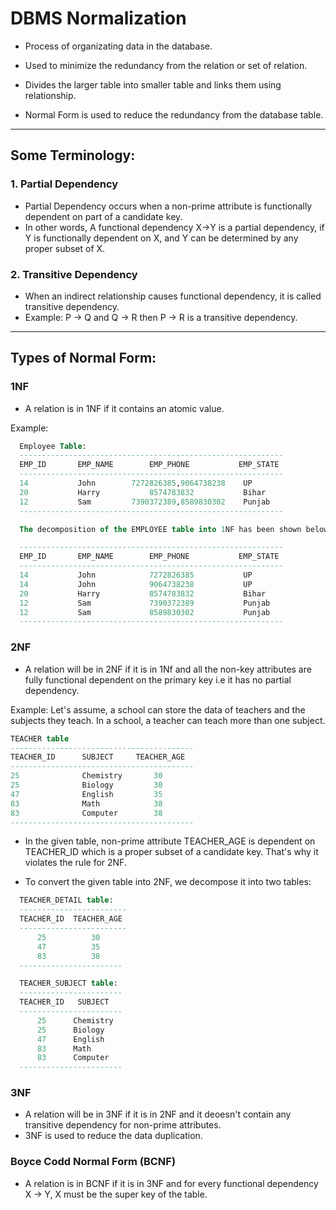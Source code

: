 # DBMS Normalization

- Process of organizating data in the database.

- Used to minimize the redundancy from the relation or set of relation.

- Divides the larger table into smaller table and links them using relationship.

- Normal Form is used to reduce the redundancy from the database table.

---

## Some Terminology:

### 1. Partial Dependency

- Partial Dependency occurs when a non-prime attribute is functionally dependent on part of a candidate key.
- In other words, A functional dependency X->Y is a partial dependency, if Y is functionally dependent on X, and Y can be determined by any proper subset of X.

### 2. Transitive Dependency

- When an indirect relationship causes functional dependency, it is called transitive dependency.
- Example: P -> Q and Q -> R then P -> R is a transitive dependency.

---

## Types of Normal Form:

### 1NF

- A relation is in 1NF if it contains an atomic value.

Example:
```sql
  Employee Table:
  -----------------------------------------------------------
  EMP_ID	   EMP_NAME	   	   EMP_PHONE	   	   EMP_STATE
  -----------------------------------------------------------
  14	   	   John	   	   7272826385,9064738238	UP
  20		   Harry		   8574783832		    Bihar
  12		   Sam		   7390372389,8589830302	Punjab
  -----------------------------------------------------------

  The decomposition of the EMPLOYEE table into 1NF has been shown below:

  -----------------------------------------------------------
  EMP_ID	   EMP_NAME	   	   EMP_PHONE	   	   EMP_STATE
  -----------------------------------------------------------
  14	   	   John	   	   	   7272826385		   	UP
  14	   	   John	   	   	   9064738238	   	    UP
  20	   	   Harry	   	   8574783832	   	    Bihar
  12	   	   Sam	   	   	   7390372389	   	   	Punjab
  12	   	   Sam	   	   	   8589830302	   	   	Punjab
  -----------------------------------------------------------
```

### 2NF

- A relation will be in 2NF if it is in 1Nf and all the non-key attributes are fully functional dependent on the primary key i.e it has no partial dependency.

Example: Let's assume, a school can store the data of teachers and the subjects they teach. In a school, a teacher can teach more than one subject.

```sql
TEACHER table
-----------------------------------------
TEACHER_ID      SUBJECT     TEACHER_AGE
-----------------------------------------
25              Chemistry	    30
25              Biology	        30
47              English         35
83              Math	        38
83              Computer	    38
-----------------------------------------
```

- In the given table, non-prime attribute TEACHER_AGE is dependent on TEACHER_ID which is a proper subset of a candidate key. That's why it violates the rule for 2NF.

- To convert the given table into 2NF, we decompose it into two tables:

```sql
  TEACHER_DETAIL table:
  ------------------------
  TEACHER_ID  TEACHER_AGE
  ------------------------
      25          30
      47          35
      83          38
  -----------------------

  TEACHER_SUBJECT table:
  -----------------------
  TEACHER_ID   SUBJECT
  -----------------------
      25      Chemistry
      25      Biology
      47      English
      83      Math
      83      Computer
  -----------------------
```

### 3NF

- A relation will be in 3NF if it is in 2NF and it deoesn't contain any transitive dependency for non-prime attributes.
- 3NF is used to reduce the data duplication.

### Boyce Codd Normal Form (BCNF)

- A relation is in BCNF if it is in 3NF and for every functional dependency X -> Y, X must be the super key of the table.

